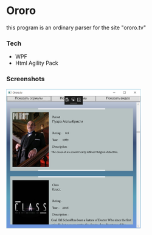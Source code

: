 # Ororo
this program is an ordinary parser for the site "ororo.tv"

### Tech

* WPF
* Html Agility Pack

### Screenshots
<img alt="" src="https://github.com/ICxodnik/Ororo/blob/master/i1232%5Ecimgpsh_orig.png" width=70%>
